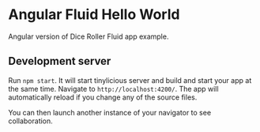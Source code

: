 # Angular Fluid Hello World

Angular version of Dice Roller Fluid app example.

## Development server

Run `npm start`. It will start tinylicious server and build and start your app at the same time. Navigate to `http://localhost:4200/`. The app will automatically reload if you change any of the source files.

You can then launch another instance of your navigator to see collaboration.
